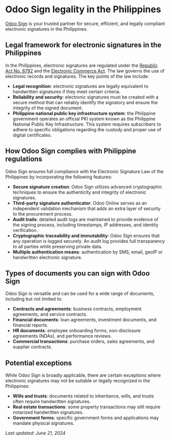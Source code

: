 # Odoo Sign legality in the Philippines

[Odoo Sign](../sign.md) is your trusted partner for secure, efficient, and legally compliant
electronic signatures in the Philippines.

## Legal framework for electronic signatures in the Philippines

In the Philippines, electronic signatures are regulated under the [Republic Act No. 8792](https://www.bsp.gov.ph/PaymentAndSettlement/RA8792.pdf) and the [Electronic Commerce Act](https://pdf.usaid.gov/pdf_docs/pnacn440.pdf). The law governs the use of electronic records and
signatures. The key points of the law include:

- **Legal recognition**: electronic signatures are legally equivalent to handwritten signatures if
  they meet certain criteria.
- **Reliability and security**: electronic signatures must be created with a secure method that can
  reliably identify the signatory and ensure the integrity of the signed document.
- **Philippine national public key infrastructure system**: the Philippine government operates an
  official PKI system known as the Philippine National Public Key Infrastructure. This system
  requires subscribers to adhere to specific obligations regarding the custody and proper use of
  digital certificates.

## How Odoo Sign complies with Philippine regulations

Odoo Sign ensures full compliance with the Electronic Signature Law of the Philippines by
incorporating the following features:

- **Secure signature creation**: Odoo Sign utilizes advanced cryptographic techniques to ensure the
  authenticity and integrity of electronic signatures.
- **Third-party signature authenticator**: Odoo Online serves as an independent validation mechanism
  that adds an extra layer of security to the procurement process.
- **Audit trails**: detailed audit logs are maintained to provide evidence of the signing process,
  including timestamps, IP addresses, and identity verification.
- **Cryptographic traceability and immutability**: Odoo Sign ensures that any operation is logged
  securely. An audit log provides full transparency to all parties while preserving private data.
- **Multiple authentication means**: authentication by SMS, email, geoIP or handwritten electronic
  signature.

## Types of documents you can sign with Odoo Sign

Odoo Sign is versatile and can be used for a wide range of documents, including but not limited to:

- **Contracts and agreements**: business contracts, employment agreements, and service contracts.
- **Financial documents**: loan agreements, investment documents, and financial reports.
- **HR documents**: employee onboarding forms, non-disclosure agreements (NDAs), and performance
  reviews.
- **Commercial transactions**: purchase orders, sales agreements, and supplier contracts.

## Potential exceptions

While Odoo Sign is broadly applicable, there are certain exceptions where electronic signatures may
not be suitable or legally recognized in the Philippines:

- **Wills and trusts**: documents related to inheritance, wills, and trusts often require
  handwritten signatures.
- **Real estate transactions**: some property transactions may still require notarized handwritten
  signatures.
- **Government forms**: specific government forms and applications may mandate physical signatures.

*Last updated: June 21, 2024*
